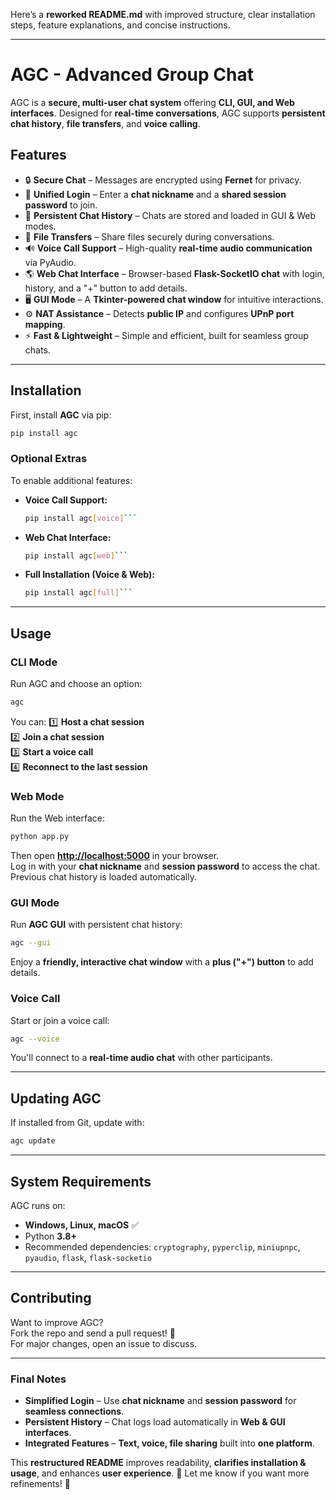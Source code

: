 Here’s a **reworked README.md** with improved structure, clear installation steps, feature explanations, and concise instructions.

---

# **AGC - Advanced Group Chat**

AGC is a **secure, multi-user chat system** offering **CLI, GUI, and Web interfaces**. Designed for **real-time conversations**, AGC supports **persistent chat history**, **file transfers**, and **voice calling**.

## **Features**
- 🔒 **Secure Chat** – Messages are encrypted using **Fernet** for privacy.
- 🔄 **Unified Login** – Enter a **chat nickname** and a **shared session password** to join.
- 💾 **Persistent Chat History** – Chats are stored and loaded in GUI & Web modes.
- 📎 **File Transfers** – Share files securely during conversations.
- 🔊 **Voice Call Support** – High-quality **real-time audio communication** via PyAudio.
- 🌎 **Web Chat Interface** – Browser-based **Flask-SocketIO chat** with login, history, and a "+" button to add details.
- 🖥️ **GUI Mode** – A **Tkinter-powered chat window** for intuitive interactions.
- ⚙️ **NAT Assistance** – Detects **public IP** and configures **UPnP port mapping**.
- ⚡ **Fast & Lightweight** – Simple and efficient, built for seamless group chats.

---

## **Installation**
First, install **AGC** via pip:

```bash
pip install agc
```

### **Optional Extras**
To enable additional features:
- **Voice Call Support:**  
  ```bash
  pip install agc[voice]```
- **Web Chat Interface:**  
  ```bash
  pip install agc[web]```
- **Full Installation (Voice & Web):**  
  ```bash
  pip install agc[full]```

---

## **Usage**

### **CLI Mode**
Run AGC and choose an option:

```bash
agc
```

You can:
1️⃣ **Host a chat session**  
2️⃣ **Join a chat session**  
3️⃣ **Start a voice call**  
4️⃣ **Reconnect to the last session**  

### **Web Mode**
Run the Web interface:

```bash
python app.py
```

Then open **[http://localhost:5000](http://localhost:5000)** in your browser.  
Log in with your **chat nickname** and **session password** to access the chat.  
Previous chat history is loaded automatically.

### **GUI Mode**
Run **AGC GUI** with persistent chat history:

```bash
agc --gui
```

Enjoy a **friendly, interactive chat window** with a **plus ("+") button** to add details.

### **Voice Call**
Start or join a voice call:

```bash
agc --voice
```

You'll connect to a **real-time audio chat** with other participants.

---

## **Updating AGC**
If installed from Git, update with:

```bash
agc update
```

---

## **System Requirements**
AGC runs on:
- **Windows, Linux, macOS** ✅
- Python **3.8+**
- Recommended dependencies: `cryptography`, `pyperclip`, `miniupnpc`, `pyaudio`, `flask`, `flask-socketio`

---

## **Contributing**
Want to improve AGC?  
Fork the repo and send a pull request! 🚀  
For major changes, open an issue to discuss.


---

### **Final Notes**
- **Simplified Login** – Use **chat nickname** and **session password** for **seamless connections**.
- **Persistent History** – Chat logs load automatically in **Web & GUI interfaces**.
- **Integrated Features** – **Text, voice, file sharing** built into **one platform**.

This **restructured README** improves readability, **clarifies installation & usage**, and enhances **user experience**. 🚀
Let me know if you want more refinements! 🎯
